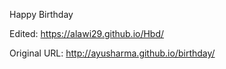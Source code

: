 Happy Birthday

Edited: https://alawi29.github.io/Hbd/

Original URL: http://ayusharma.github.io/birthday/
